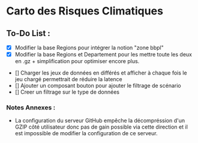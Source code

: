 # Carto des Risques Climatiques 

## To-Do List : 
- [x] Modifier la base Regions pour intégrer la notion "zone bbpl"
- [x] Modifier la base Regions et Departement pour les mettre toute les deux en .gz + simplification pour optimiser encore plus.
- [] Charger les jeux de données en différés et afficher à chaque fois le jeu chargé permettrait de réduire la latence
- [] Ajouter un composant bouton pour ajouter le filtrage de scénario
- [] Creer un filtrage sur le type de données


### Notes Annexes :
- La configuration du serveur GitHub empêche la décompréssion d'un GZIP côté utilisateur donc pas de gain possible via cette direction et il est impossible de modifier la configuration de ce serveur.
